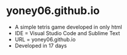 # yoney06.github.io

- A simple tetris game developed in only html
- IDE = Visual Studio Code and Sublime Text
- URL = yoney06.github.io
- Developed in 17 days
